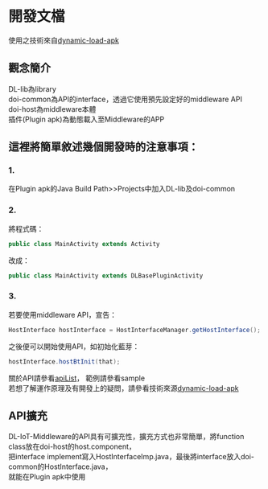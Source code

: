 # 開發文檔

使用之技術來自[dynamic-load-apk](https://github.com/singwhatiwanna/dynamic-load-apk)

## 觀念簡介
DL-lib為library  
doi-common為API的interface，透過它使用預先設定好的middleware API  
doi-host為middleware本體  
插件(Plugin apk)為動態載入至Middleware的APP  

## 這裡將簡單敘述幾個開發時的注意事項：  
### 1.  
在Plugin apk的Java Build Path>>Projects中加入DL-lib及doi-common  
### 2.  
將程式碼：  
```java
public class MainActivity extends Activity
```
改成：
```java
public class MainActivity extends DLBasePluginActivity
```
### 3.  
若要使用middleware API，宣告：
```java
HostInterface hostInterface = HostInterfaceManager.getHostInterface();
```
之後便可以開始使用API，如初始化藍芽：
```java
hostInterface.hostBtInit(that);
```  
  
關於API請參看[apiList]( https://github.com/soyCracker/DL-IoT-Middleware/blob/master/middleware/apiList.md)，
範例請參看sample  
若想了解運作原理及有開發上的疑問，請參看技術來源[dynamic-load-apk](https://github.com/singwhatiwanna/dynamic-load-apk)  

## API擴充
DL-IoT-Middleware的API具有可擴充性，擴充方式也非常簡單，將function class放在doi-host的host.component，  
把interface implement寫入HostInterfaceImp.java，最後將interface放入doi-common的HostInterface.java，  
就能在Plugin apk中使用
